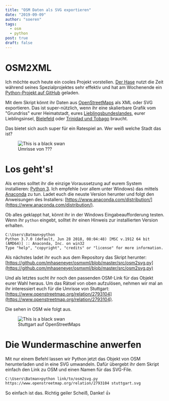 ```yaml
---
title: "OSM Daten als SVG exportieren"
date: "2019-09-09"
author: "soeren"
tags: 
  - osm
  - python
post: true
draft: false
---
```


# OSM2XML

Ich möchte euch heute ein cooles Projekt vorstellen. [Der Hase](https://twitter.com/mhaseneyer/status/1170462635214745600) nutzt die Zeit während seines Spezialprojektes sehr effektiv und hat am Wochenende ein [Python-Projekt auf GitHub](https://github.com/mhaseneyer/osmxml) geladen.

Mit dem Skript könnt ihr Daten aus [OpenStreetMaps](https://www.openstreetmap.org) als XML oder SVG exportieren. Das ist super-nützlich, wenn ihr eine skalierbare Grafik vom "Grundriss" eurer Heimatstadt, eures [Lieblingsbundeslandes](https://shop.baden-wuerttemberg.de/out/pictures/generated/product/1/665_665_75/bw_aufkleber_nett_hier_665x665.png), eurer Lieblingsinsel, [Bielefeld](https://www.openstreetmap.org/relation/62646) oder [Trinidad und Tobago](https://www.openstreetmap.org/relation/555717) braucht. 

Das bietet sich auch super für ein Ratespiel an. Wer weiß welche Stadt das ist?

<figure>
  <img alt="This is a black swan" src="https://onedrive.live.com/embed?resid=273EB2087BC33FC5%215164&authkey=%21ACwGOlR3Lenacog&width=256" />
  <figcaption>Umrisse von ???</figcaption>
</figure>

# Los geht's!

Als erstes solltet ihr die einzige Voraussetzung auf eurem System installieren: [Python 3](https://www.python.org/). Ich empfehle (vor allem unter Windows) das mittels [Anaconda](https://www.anaconda.com/) zu tun. Ladet euch die neuste Version herunter und folgt den Anweisungen des Installers: [https://www.anaconda.com/distribution/](https://www.anaconda.com/distribution/).

Ob alles geklappt hat, könnt ihr in der Windows Eingabeaufforderung testen. Wenn ihr `python` eingebt, solltet ihr einen Hinweis zur installierten Version erhalten.

```
C:\Users\Batman>python
Python 3.7.0 (default, Jun 28 2018, 08:04:48) [MSC v.1912 64 bit (AMD64)] :: Anaconda, Inc. on win32
Type "help", "copyright", "credits" or "license" for more information.
```

Als nächstes ladet ihr euch aus dem Repository das Skript herunter: [https://github.com/mhaseneyer/osmxml/blob/master/src/osm2svg.py](https://github.com/mhaseneyer/osmxml/blob/master/src/osm2svg.py)


Und als letztes sucht ihr noch den passenden OSM-Link für das Objekt eurer Wahl heraus. Um das Rätsel von oben aufzulösen, nehmen wir mal an ihr interessiert euch für die Umrisse von Stuttgart: [https://www.openstreetmap.org/relation/2793104](https://www.openstreetmap.org/relation/2793104). 

Die sehen in OSM wie folgt aus.

<figure>
  <img alt="This is a black swan" src="https://onedrive.live.com/embed?resid=273EB2087BC33FC5%215166&authkey=%21AHXPGK9kx9FXv6w&width=256 " />
  <figcaption>Stuttgart auf OpenStreetMaps</figcaption>
</figure>


# Die Wundermaschine anwerfen

Mit nur einem Befehl lassen wir Python jetzt das Objekt von OSM herunterladen und in eine SVG umwandeln. Dafür übergebt ihr dem Skript einfach den Link zu OSM und einen Namen für das SVG-File. 

```
C:\Users\Batman>python link/to/osm2svg.py https://www.openstreetmap.org/relation/2793104 stuttgart.svg
```

So einfach ist das. Richtig geiler Scheiß, Danke! 👍


